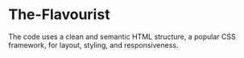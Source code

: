 # The-Flavourist
The code uses a clean and semantic HTML structure, a popular CSS framework, for layout, styling, and responsiveness.
